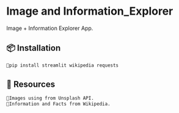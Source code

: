 # Image and Information_Explorer

Image + Information Explorer App.

## 📦 Installation
```bash
🔗pip install streamlit wikipedia requests
```
## 🧩 Resources 
```bash
🔗Images using from Unsplash API.
🔗Information and Facts from Wikipedia.
```
